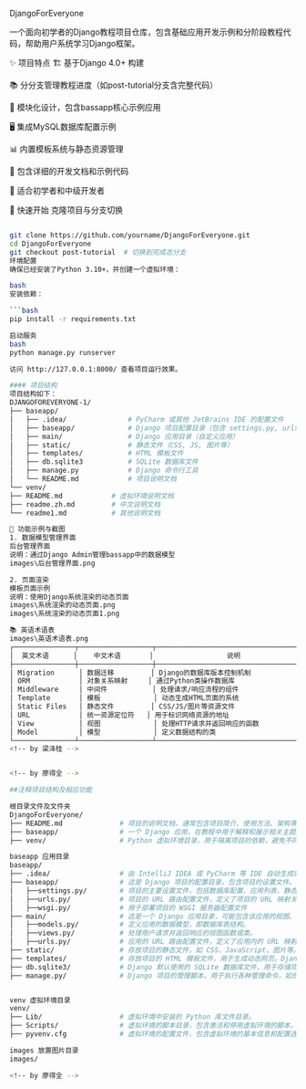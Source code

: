DjangoForEveryone

<!-- by 梁泽桂 -->
一个面向初学者的Django教程项目仓库，包含基础应用开发示例和分阶段教程代码，帮助用户系统学习Django框架。

✨ 项目特点
🏗️ 基于Django 4.0+ 构建

📚 分分支管理教程进度（如post-tutorial分支含完整代码）

🧩 模块化设计，包含bassapp核心示例应用

🖥️ 集成MySQL数据库配置示例

📊 内置模板系统与静态资源管理

📝 包含详细的开发文档和示例代码

🚀 适合初学者和中级开发者


🚀 快速开始
克隆项目与分支切换
 
```bash

git clone https://github.com/yourname/DjangoForEveryone.git
cd DjangoForEveryone
git checkout post-tutorial  # 切换到完成态分支
环境配置
确保已经安装了Python 3.10+，并创建一个虚拟环境：

bash
安装依赖：

```bash
pip install -r requirements.txt

启动服务
bash
python manage.py runserver

访问 http://127.0.0.1:8000/ 查看项目运行效果。

#### 项目结构
项目结构如下：
DJANGOFOREVERYONE-1/
├── baseapp/
│   ├── .idea/               # PyCharm 或其他 JetBrains IDE 的配置文件
│   ├── baseapp/             # Django 项目配置目录（包含 settings.py, urls.py 等）
│   ├── main/                # Django 应用目录（自定义应用）
│   ├── static/              # 静态文件（CSS, JS, 图片等）
│   ├── templates/           # HTML 模板文件
│   ├── db.sqlite3           # SQLite 数据库文件
│   ├── manage.py            # Django 命令行工具
│   └── README.md            # 项目说明文档
└── venv/
├── README.md            # 虚拟环境说明文档
├── readme.zh.md         # 中文说明文档
└── readme1.md           # 其他说明文档

📸 功能示例与截图
1. 数据模型管理界面
后台管理界面
说明：通过Django Admin管理bassapp中的数据模型
images\后台管理界面.png

2. 页面渲染
模板页面示例
说明：使用Django系统渲染的动态页面
images\系统渲染的动态页面.png
images\系统渲染的动态页面1.png

📚 英语术语表
images\英语术语表.png
┌───────────────┬──────────────────┬────────────────────────────────────────────┐
│  英文术语      │    中文术语       │                  说明                      │
├───────────────┼──────────────────┼────────────────────────────────────────────┤
│ Migration      │ 数据迁移         │ Django的数据库版本控制机制                  │
│ ORM            │ 对象关系映射     │ 通过Python类操作数据库                      │
│ Middleware     │ 中间件           │ 处理请求/响应流程的组件                     │
│ Template       │ 模板             │ 动态生成HTML页面的系统                     │
│ Static Files   │ 静态文件         │ CSS/JS/图片等资源文件                      │
│ URL            │ 统一资源定位符   │ 用于标识网络资源的地址                       │
│ View           │ 视图             │ 处理HTTP请求并返回响应的函数                │
│ Model          │ 模型             │ 定义数据结构的类                            │
└───────────────┴──────────────────┴────────────────────────────────────────────┘
<!-- by 梁泽桂 -->


<!-- by 廖得全 -->

##注释项目结构及相应功能

根目录文件及文件夹
DjangoForEveryone/
├── README.md              # 项目的说明文档，通常包含项目简介、使用方法、架构等信息，这里介绍了该项目是用于 JimShapedCoding Django 教程，以及项目的基本架构和查看其他内容的方式。
├── baseapp/               # 一个 Django 应用，在教程中用于解释和展示相关主题。
├── venv/                  # Python 虚拟环境目录，用于隔离项目的依赖，避免不同项目之间的依赖冲突。

baseapp 应用目录
baseapp/
├── .idea/                 # 由 IntelliJ IDEA 或 PyCharm 等 IDE 自动生成的配置文件夹，包含项目的 IDE 特定设置。
├── baseapp/               # 这是 Django 项目的配置目录，包含项目的设置文件。
│   ├──settings.py/        # 项目的主要设置文件，包括数据库配置、应用列表、静态文件路径等。
│   ├──urls.py/            # 项目的 URL 路由配置文件，定义了项目的 URL 映射关系。
│   ├──wsgi.py/            # 用于部署项目的 WSGI 服务器配置文件
├── main/                  # 这是一个 Django 应用目录，可能包含该应用的视图、模型、模板等文件。
│   ├──models.py/          # 定义应用的数据模型，即数据库表结构。
│   ├──views.py/           # 处理用户请求并返回响应的视图函数或类。
│   ├──urls.py/            # 应用的 URL 路由配置文件，定义了应用内的 URL 映射关系。
├── static/                # 存放项目的静态文件，如 CSS、JavaScript、图片等。这些文件在项目中被直接引用，不需要服务器进行处理。
├── templates/             # 存放项目的 HTML 模板文件，用于生成动态网页。Django 通过模板引擎将数据和模板结合，生成最终的 HTML 页面。
├── db.sqlite3/            # Django 默认使用的 SQLite 数据库文件，用于存储项目的数据。
├── manage.py/             # Django 项目的管理脚本，用于执行各种管理命令，如创建应用、运行开发服务器、执行数据库迁移等。


venv 虚拟环境目录
venv/
├── Lib/                   # 虚拟环境中安装的 Python 库文件目录。
├── Scripts/               # 虚拟环境的脚本目录，包含激活和停用虚拟环境的脚本，以及 Python 解释器的快捷方式。
├── pyvenv.cfg             # 虚拟环境的配置文件，包含虚拟环境的基本信息和配置选项。

images 放置图片目录
images/

<!-- by 廖得全 -->